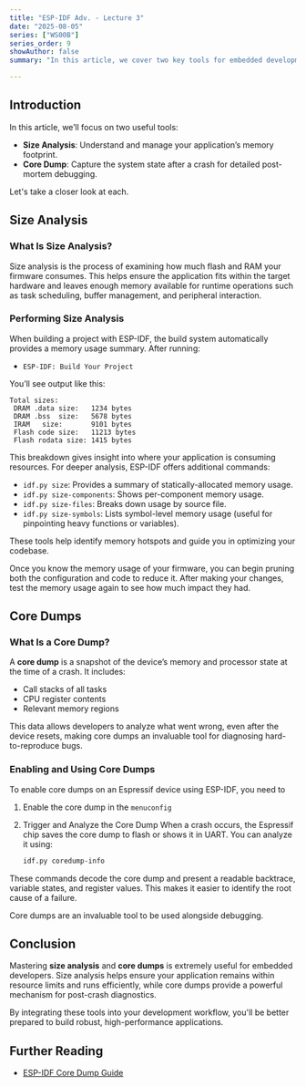 ```yaml
---
title: "ESP-IDF Adv. - Lecture 3"
date: "2025-08-05"
series: ["WS00B"]
series_order: 9
showAuthor: false
summary: "In this article, we cover two key tools for embedded development on Espressif platforms: size analysis and core dumps. You’ll learn what they do, why they matter, and how to use them to build more efficient and reliable applications."

---
```


## Introduction

In this article, we’ll focus on two useful tools:

* __Size Analysis__: Understand and manage your application’s memory footprint.
* __Core Dump__: Capture the system state after a crash for detailed post-mortem debugging.

Let's take a closer look at each.

## Size Analysis

### What Is Size Analysis?

Size analysis is the process of examining how much flash and RAM your firmware consumes. This helps ensure the application fits within the target hardware and leaves enough memory available for runtime operations such as task scheduling, buffer management, and peripheral interaction.

### Performing Size Analysis

When building a project with ESP-IDF, the build system automatically provides a memory usage summary. After running:

* `ESP-IDF: Build Your Project`

You’ll see output like this:

```
Total sizes:
 DRAM .data size:   1234 bytes
 DRAM .bss  size:   5678 bytes
 IRAM   size:       9101 bytes
 Flash code size:   11213 bytes
 Flash rodata size: 1415 bytes
```

This breakdown gives insight into where your application is consuming resources. For deeper analysis, ESP-IDF offers additional commands:

* `idf.py size`: Provides a summary of statically-allocated memory usage.
* `idf.py size-components`: Shows per-component memory usage.
* `idf.py size-files`: Breaks down usage by source file.
* `idf.py size-symbols`: Lists symbol-level memory usage (useful for pinpointing heavy functions or variables).

These tools help identify memory hotspots and guide you in optimizing your codebase.

Once you know the memory usage of your firmware, you can begin pruning both the configuration and code to reduce it. After making your changes, test the memory usage again to see how much impact they had.

## Core Dumps

### What Is a Core Dump?

A __core dump__ is a snapshot of the device’s memory and processor state at the time of a crash. It includes:

* Call stacks of all tasks
* CPU register contents
* Relevant memory regions

This data allows developers to analyze what went wrong, even after the device resets, making core dumps an invaluable tool for diagnosing hard-to-reproduce bugs.

### Enabling and Using Core Dumps

To enable core dumps on an Espressif device using ESP-IDF, you need to
1. Enable the core dump in the `menuconfig`
2. Trigger and Analyze the Core Dump
    When a crash occurs, the Espressif chip saves the core dump to flash or shows it in UART. You can analyze it using:

    ```sh
    idf.py coredump-info
    ```

These commands decode the core dump and present a readable backtrace, variable states, and register values. This makes it easier to identify the root cause of a failure.

Core dumps are an invaluable tool to be used alongside debugging.

## Conclusion

Mastering __size analysis__ and __core dumps__ is extremely useful for embedded developers. Size analysis helps ensure your application remains within resource limits and runs efficiently, while core dumps provide a powerful mechanism for post-crash diagnostics.

By integrating these tools into your development workflow, you'll be better prepared to build robust, high-performance applications.


## Further Reading

* [ESP-IDF Core Dump Guide](https://docs.espressif.com/projects/esp-idf/en/latest/esp32/api-guides/core_dump.html)
